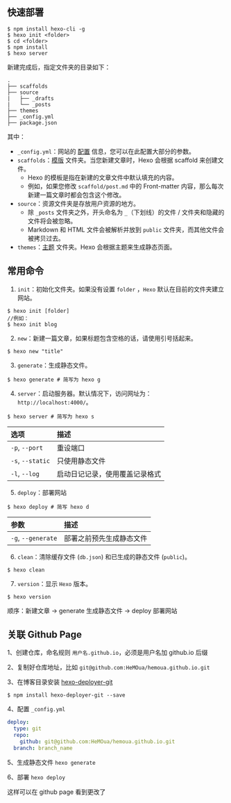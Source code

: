 ## 快速部署

```shell
$ npm install hexo-cli -g
$ hexo init <folder>
$ cd <folder>
$ npm install
$ hexo server
```

新建完成后，指定文件夹的目录如下：

```
.
├── scaffolds
├── source
|   ├── _drafts
|   └── _posts
├── themes
├── _config.yml
├── package.json
```

其中：

+ `_config.yml`：网站的 [配置](https://hexo.io/zh-cn/docs/configuration) 信息，您可以在此配置大部分的参数。
+ `scaffolds`：[模版](https://hexo.io/zh-cn/docs/writing#模版（Scaffold）) 文件夹。当您新建文章时，Hexo 会根据 scaffold 来创建文件。
  + Hexo 的模板是指在新建的文章文件中默认填充的内容。
  + 例如，如果您修改 `scaffold/post.md` 中的 Front-matter 内容，那么每次新建一篇文章时都会包含这个修改。
+ `source`：资源文件夹是存放用户资源的地方。
  + 除 `_posts` 文件夹之外，开头命名为 `_`（下划线）的文件 / 文件夹和隐藏的文件将会被忽略。
  + Markdown 和 HTML 文件会被解析并放到 `public` 文件夹，而其他文件会被拷贝过去。
+ `themes`：[主题](https://hexo.io/zh-cn/docs/themes) 文件夹。Hexo 会根据主题来生成静态页面。

## 常用命令

1. `init`：初始化文件夹。如果没有设置 `folder` ，`Hexo` 默认在目前的文件夹建立网站。

```shell
$ hexo init [folder]
//例如：
$ hexo init blog
```

2. `new`：新建一篇文章，如果标题包含空格的话，请使用引号括起来。

```shell
$ hexo new "title"
```

3. `generate`：生成静态文件。

```shell
$ hexo generate # 简写为 hexo g
```

4. `server`：启动服务器。默认情况下，访问网址为： `http://localhost:4000/`。

```shell
$ hexo server # 简写为 hexo s
```

| 选项             | 描述                           |
| :--------------- | :----------------------------- |
| `-p`, `--port`   | 重设端口                       |
| `-s`, `--static` | 只使用静态文件                 |
| `-l`, `--log`    | 启动日记记录，使用覆盖记录格式 |


5. `deploy`：部署网站

```shell
$ hexo deploy # 简写 hexo d
```

| 参数               | 描述                     |
| :----------------- | :----------------------- |
| `-g`, `--generate` | 部署之前预先生成静态文件 |

6. `clean`：清除缓存文件 (`db.json`) 和已生成的静态文件 (`public`)。

```shell
$ hexo clean
```

7. `version`：显示 `Hexo` 版本。

```shell
$ hexo version
```



顺序：新建文章 -> generate 生成静态文件 -> deploy 部署网站

## 关联 Github Page

1、创建仓库，命名规则 `用户名.github.io`，必须是用户名加 github.io 后缀

2、复制好仓库地址，比如 `git@github.com:HeMOua/hemoua.github.io.git`

3、在博客目录安装 [hexo-deployer-git](https://github.com/hexojs/hexo-deployer-git)

```shell
$ npm install hexo-deployer-git --save
```

4、配置 `_config.yml`

```yaml
deploy:
  type: git
  repo:
    github: git@github.com:HeMOua/hemoua.github.io.git
  branch: branch_name
```

5、生成静态文件 `hexo generate`

6、部署 `hexo deploy`

这样可以在 github page 看到更改了

